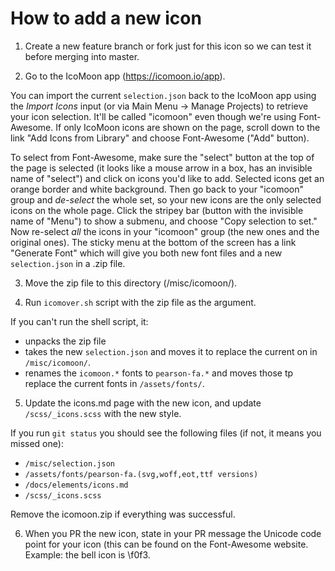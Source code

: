 # How to add a new icon

1. Create a new feature branch or fork just for this icon so we can test it before merging into master.

2. Go to the IcoMoon app (https://icomoon.io/app).

You can import the current  `selection.json` back to the IcoMoon app using the *Import Icons* input (or via Main Menu → Manage Projects) to retrieve your icon selection. It'll be called "icomoon" even though we're using Font-Awesome. If only IcoMoon icons are shown on the page, scroll down to the link "Add Icons from Library" and choose Font-Awesome ("Add" button).

To select from Font-Awesome, make sure the "select" button at the top of the page is selected (it looks like a mouse arrow in a box, has an invisible name of "select") and click on icons you'd like to add. Selected icons get an orange border and white background. Then go back to your "icomoon" group and *de-select* the whole set, so your new icons are the only selected icons on the whole page. Click the stripey bar (button with the invisible name of "Menu") to show a submenu, and choose "Copy selection to set." Now re-select  *all* the icons in your "icomoon" group (the new ones and the original ones). The sticky menu at the bottom of the screen has a link "Generate Font" which will give you both new font files and a new `selection.json` in a .zip file.

3. Move the zip file to this directory (/misc/icomoon/).

4. Run `icomover.sh` script with the zip file as the argument.

If you can't run the shell script, it:
* unpacks the zip file
* takes the new `selection.json` and moves it to replace the current on in `/misc/icomoon/`.
* renames the `icomoon.*` fonts to `pearson-fa.*` and moves those tp replace the current fonts in `/assets/fonts/`.

5. Update the icons.md page with the new icon, and update `/scss/_icons.scss` with the new style.

If you run `git status` you should see the following files (if not, it means you missed one):

* `/misc/selection.json`
* `/assets/fonts/pearson-fa.(svg,woff,eot,ttf versions)`
* `/docs/elements/icons.md`
* `/scss/_icons.scss`

Remove the icomoon.zip if everything was successful.

6. When you PR the new icon, state in your PR message the Unicode code point for your icon (this can be found on the Font-Awesome website. Example: the bell icon is \f0f3.
